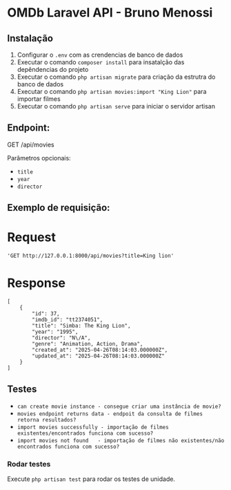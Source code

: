 # OMDb Laravel API - Bruno Menossi

## Instalação
1. Configurar o `.env` com as crendencias de banco de dados
2. Executar o comando `composer install` para insatalção das depêndencias do projeto
3. Executar o comando `php artisan migrate` para criação da estrutra do banco de dados
4. Executar o comando `php artisan movies:import "King Lion"` para importar filmes
5. Executar o comando `php artisan serve` para iniciar o servidor artisan

## Endpoint:
 GET /api/movies

Parâmetros opcionais:
- `title`
- `year`
- `director`

## Exemplo de requisição:
   # Request
    'GET http://127.0.0.1:8000/api/movies?title=King lion'
   # Response
    [
        {
            "id": 37,
            "imdb_id": "tt2374051",
            "title": "Simba: The King Lion",
            "year": "1995",
            "director": "N\/A",
            "genre": "Animation, Action, Drama",
            "created_at": "2025-04-26T08:14:03.000000Z",
            "updated_at": "2025-04-26T08:14:03.000000Z"
        }
    ]

## Testes
-  `can create movie instance - consegue criar uma instância de movie?`
-  `movies endpoint returns data - endpoit da consulta de filmes retorna resultados?`
-  `import movies successfully - importação de filmes existentes/encontrados funciona com sucesso?`
-  `import movies not found   - importação de filmes não existentes/não encontrados funciona com sucesso?`

### Rodar testes
  Execute `php artisan test` para rodar os testes de unidade.
